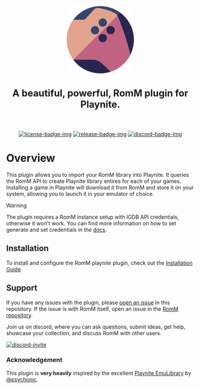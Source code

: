 <!-- trunk-ignore-all(markdownlint/MD033) -->
<!-- trunk-ignore(markdownlint/MD041) -->
<div align="center">

  <img src=".github/resources/isotipo.png" height="180px" width="auto" alt="romm-muos logo">
    <h3 style="font-size: 25px;">
    A beautiful, powerful, RomM plugin for Playnite.
  </h3>

<br>

[![license-badge-img]][license-badge]
[![release-badge-img]][release-badge]
[![discord-badge-img]][discord-badge]

<!-- [![wiki-badge-img]][wiki] -->

  </div>
</div>

# Overview

This plugin allows you to import your RomM library into Playnite. It queries the RomM API to create Playnite library entires for each of your games. Installing a game in Playnite will download it from RomM and store it on your system, allowing you to launch it in your emulator of choice.

> [!WARNING]
> The plugin requires a RomM instance setup with IGDB API credentials, otherwise it won't work. You can find more information on how to set generate and set credentials in the [docs](https://docs.romm.app/latest/Getting-Started/Generate-API-Keys/).

## Installation

To install and configure the RomM playnite plugin, check out the [Installation Guide][docs-installation-guide]

## Support

If you have any issues with the plugin, please [open an issue](https://github.com/rommapp/playnite-plugin/issues/new) in this repository. If the issue is with RomM itself, open an issue in the [RomM repository](https://github.com/rommapp/romm/issues/new/choose).

Join us on discord, where you can ask questions, submit ideas, get help, showcase your collection, and discuss RomM with other users.

[![discord-invite]][discord-invite-url]

### Acknowledgement

This plugin is **very heavily** inspired by the excellent [Playnite EmuLibrary](https://github.com/psychonic/Playnite-EmuLibrary) by [@psychonic](https://github.com/psychonic).

<!-- Badges -->

[license-badge-img]: https://img.shields.io/github/license/rommapp/playnite-plugin?style=for-the-badge&color=a32d2a&kill_cache=2
[license-badge]: LICENSE
[release-badge-img]: https://img.shields.io/github/v/release/rommapp/playnite-plugin?style=for-the-badge&kill_cache=2
[release-badge]: https://github.com/rommapp/playnite-plugin/releases
[discord-badge-img]: https://img.shields.io/badge/discord-7289da?style=for-the-badge
[discord-badge]: https://discord.gg/P5HtHnhUDH

<!-- Links -->

[docs-installation-guide]: https://docs.romm.app/latest/Integrations/Playnite-plugin/
[discord-invite]: https://invidget.switchblade.xyz/P5HtHnhUDH
[discord-invite-url]: https://discord.gg/P5HtHnhUDH
